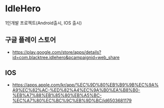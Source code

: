 # IdleHero
1인개발 프로젝트(Android출시, IOS 출시)

## 구글 플레이 스토어
- https://play.google.com/store/apps/details?id=com.blacktree.idlehero&pcampaignid=web_share
## IOS
- https://apps.apple.com/kr/app/%EC%9D%80%EB%B9%9B%EC%9A%A9%EC%82%AC-%ED%82%A4%EC%9A%B0%EA%B8%B0-%EB%A7%88%EB%85%80%EB%A5%BC-%EC%A7%80%EC%BC%9C%EB%9D%BC/id6503681179
